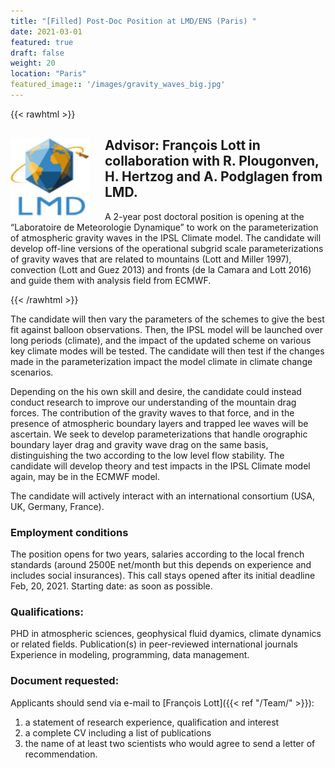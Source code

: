 ```yaml
---
title: "[Filled] Post-Doc Position at LMD/ENS (Paris) "
date: 2021-03-01
featured: true
draft: false
weight: 20
location: "Paris"
featured_image:: '/images/gravity_waves_big.jpg'
---
```

{{< rawhtml >}}
<div>
<img src="/Jobs/images/LMD_square.png" alt="logo" style="float:left;width:25%;height:25%;padding:0 25px 0 0;">
<h2> Advisor: François Lott in collaboration with R. Plougonven, H. Hertzog and A. Podglagen from LMD. </h2>       
<!--  -->

<p> A 2-year post doctoral position is opening at the “Laboratoire de Meteorologie Dynamique” to work on the parameterization of atmospheric gravity waves in the IPSL Climate model. The candidate will develop off-line versions of the operational subgrid scale parameterizations of gravity waves that are related to mountains (Lott and Miller 1997), convection (Lott and Guez 2013) and fronts (de la Camara and Lott 2016) and guide them with analysis field from  ECMWF.
</p>
</div>
{{< /rawhtml >}}
<!--more-->

The candidate will then vary the parameters of the schemes to give the best fit against balloon observations. Then, the IPSL model will be launched over long periods (climate), and the impact of the updated scheme on various key climate modes will be tested. The candidate will then test if the changes made in the parameterization impact the model climate in climate change scenarios.

Depending on the his own skill and desire, the candidate could instead  conduct research to improve our understanding of the mountain drag forces.  The contribution of the gravity waves to that force, and in the presence of atmospheric boundary layers and trapped lee waves will be ascertain.  We seek to develop parameterizations that handle orographic boundary layer drag and gravity wave drag on the same basis, distinguishing the two according to the low level flow stability.  The candidate  will develop theory and test impacts in the IPSL Climate  model again, may be in the ECMWF model.

The candidate will actively interact with an international consortium (USA, UK, Germany, France).
### Employment conditions
The position opens for two years, salaries according to the local french standards (around 2500E net/month but this depends on experience and includes social insurances). This call stays  opened after its initial deadline Feb, 20, 2021. Starting date: as soon as possible.

### Qualifications:
PHD in atmospheric sciences, geophysical fluid dyamics, climate dynamics or related fields.
Publication(s) in peer-reviewed international journals
Experience in modeling, programming, data management.

### Document requested:
Applicants should send via e-mail to [François Lott]({{< ref "/Team/" >}}):
1. a statement of research experience, qualification and interest
2. a complete CV including a list of publications
3. the name of at least two scientists who would agree to send a letter of recommendation.
